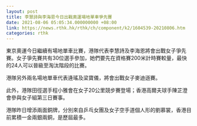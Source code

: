```yaml
---
layout: post
title: 李慧詩與李海恩今日出戰奧運場地單車爭先賽
date: 2021-08-06 05:05:34.000000000 +08:00
link: https://news.rthk.hk/rthk/ch/component/k2/1604539-20210806.htm
categories: rthk
---
```


東京奧運今日繼續有場地單車比賽，港隊代表李慧詩及李海恩將會出戰女子爭先賽。女子爭先賽共有30位選手參加，她們要先在資格賽200米計時賽較量，最快的24人可以晉級至淘汰階段的比賽。

港隊另外兩名場地單車代表逄瑤及梁寶儀，將會出戰女子麥迪遜賽。

此外，港隊田徑選手程小雅會在女子20公里競步賽登場；香港高爾夫球手陳芷澄會參與女子組第三日賽事。

港隊昨日增添兩面銅牌，分別來自乒乓女團及女子空手道個人形的劉慕裳，香港目前累積一金兩銀兩銅，是歷屆最多。
